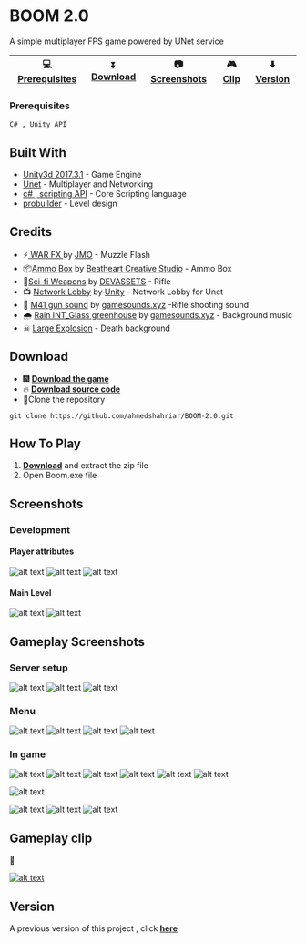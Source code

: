 # BOOM 2.0

A simple multiplayer FPS game powered by UNet service


:computer: [**Prerequisites**](#prerequisites) |:arrow_double_down: [**Download**](#download) |:camera: [**Screenshots**](#screenshots) |:video_game: [**Clip**](#gameplay-clip) | :arrow_down: [**Version**](#update)
--- | --- | --- | --- | ---


### Prerequisites

```
C# , Unity API
```
## Built With

* [Unity3d 2017.3.1](https://unity3d.com/unity/whats-new/unity-2017.3.1) - Game Engine
* [Unet](https://docs.unity3d.com/Manual/UNet.html) - Multiplayer and Networking
* [c# , scripting API](https://docs.unity3d.com/2018.4/Documentation/ScriptReference/index.html) - Core Scripting language
* [probuilder](https://www.procore3d.com/probuilder/) - Level design

## Credits

* ⚡[ WAR FX ](https://assetstore.unity.com/packages/vfx/particles/war-fx-5669) by [JMO](https://jeanmoreno.com/) - Muzzle Flash
* 📦[Ammo Box](https://assetstore.unity.com/packages/3d/props/weapons/ammo-box-7701) by [Beatheart Creative Studio](https://assetstore.unity.com/publishers/1920) - Ammo Box
* :gun:[Sci-fi Weapons](http://devassets.com/assets/sci-fi-weapons/) by [DEVASSETS](http://devassets.com/) - Rifle
* :tv: [Network Lobby](https://assetstore.unity.com/packages/essentials/network-lobby-41836) by [Unity](https://assetstore.unity.com/publishers/1) - Network Lobby for Unet
* 🌠 [M41 gun sound](https://soundcloud.com/tchan5158/m4a1-single-kibblesbob-8540445) by [gamesounds.xyz](https://gamesounds.xyz/) -Rifle shooting sound
* 🌧 [Rain INT_Glass greenhouse](https://gamesounds.xyz/?dir=Sonniss.com%20-%20GDC%202018%20-%20Game%20Audio%20Bundle/Borg%20Sound%20%E2%80%93%20Rain%20Indoor%20Ambiences) by [gamesounds.xyz](https://gamesounds.xyz/) - Background music
* ☠ [Large Explosion](https://gamesounds.xyz/?dir=Sonniss.com%20-%20GDC%202018%20-%20Game%20Audio%20Bundle/Gamemaster%20Audio%20-%20Guns%2C%20Bullets%20and%20Explosions) - Death background


## Download 

* :fireworks: [**Download the game**](https://github.com/ahmedshahriar/BOOM-2.0/blob/master/Final%20Game.zip "BOOM 2.0")
*   🔥   [**Download source code**](https://github.com/ahmedshahriar/BOOM-2.0/archive/master.zip "BOOM 2.0 source code")
* :star2:Clone the repository
```
git clone https://github.com/ahmedshahriar/BOOM-2.0.git
```

## How To Play

1. [**Download**](https://github.com/ahmedshahriar/BOOM-2.0/blob/master/Final%20Game.zip "BOOM 2.0") and extract the zip file
2. Open Boom.exe file

## Screenshots

### Development

#### Player attributes

![alt text](https://github.com/ahmedshahriar/BOOM-2.0/blob/master/Screenshots/player_attr1.png "Player Attributes")
![alt text](https://github.com/ahmedshahriar/BOOM-2.0/blob/master/Screenshots/player_attr2.png "Player Attributes")
![alt text](https://github.com/ahmedshahriar/BOOM-2.0/blob/master/Screenshots/player_attr3.png "Player Attributes")

#### Main Level

![alt text](https://github.com/ahmedshahriar/BOOM-2.0/blob/master/Screenshots/main_level_upside_view.png "Main Level Upside view")
![alt text](https://github.com/ahmedshahriar/BOOM-2.0/blob/master/Screenshots/main_leveLjoined.png "Environment Modular joined with spawnpoints")

## Gameplay Screenshots

### Server setup

![alt text](https://github.com/ahmedshahriar/BOOM-2.0/blob/master/Screenshots/network_lobby.png "Network Lobby")
![alt text](https://github.com/ahmedshahriar/BOOM-2.0/blob/master/Screenshots/server_info.png "Server Info")
![alt text](https://github.com/ahmedshahriar/BOOM-2.0/blob/master/Screenshots/add_multiplayer.png "Add Multiplayer")


### Menu
![alt text](https://github.com/ahmedshahriar/BOOM-2.0/blob/master/Screenshots/menu.png "main Menu")
![alt text](https://github.com/ahmedshahriar/BOOM-2.0/blob/master/Screenshots/guides.png "Guide menu")
![alt text](https://github.com/ahmedshahriar/BOOM-2.0/blob/master/Screenshots/credits.png "Credits menu")
![alt text](https://github.com/ahmedshahriar/BOOM-2.0/blob/master/Screenshots/pause_menu_with_volume_control.png "Pause menu with volume control")

### In game

![alt text](https://github.com/ahmedshahriar/BOOM-2.0/blob/master/Screenshots/environment_1.png "Environment")
![alt text](https://github.com/ahmedshahriar/BOOM-2.0/blob/master/Screenshots/environment_2.png "Environment")
![alt text](https://github.com/ahmedshahriar/BOOM-2.0/blob/master/Screenshots/environment_3.png "Environment")
![alt text](https://github.com/ahmedshahriar/BOOM-2.0/blob/master/Screenshots/environment_4.png "Environment")
![alt text](https://github.com/ahmedshahriar/BOOM-2.0/blob/master/Screenshots/environment_5.png "Environment")
![alt text](https://github.com/ahmedshahriar/BOOM-2.0/blob/master/Screenshots/environment_6.png "Environment")

![alt text](https://github.com/ahmedshahriar/BOOM-2.0/blob/master/Screenshots/player.png "Player")

![alt text](https://github.com/ahmedshahriar/BOOM-2.0/blob/master/Screenshots/impact_effect.png "Impact Effect")
![alt text](https://github.com/ahmedshahriar/BOOM-2.0/blob/master/Screenshots/die_effect.png "Death Effect")
![alt text](https://github.com/ahmedshahriar/BOOM-2.0/blob/master/Screenshots/meeting.png "Meeting")


## Gameplay clip

:cinema:


[![alt text](https://github.com/ahmedshahriar/BOOM-2.0/blob/master/Screenshots/ytb_ss.png "BOOM 2.0")](https://youtu.be/0ql_OKhicUk "BOOM 2.0")



## Version 

A previous version of this project , click [**here**](https://github.com/ahmedshahriar/BOOM-1.0 "BOOM 1.0")
